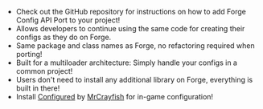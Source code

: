 + Check out the GitHub repository for instructions on how to add Forge Config API Port to your project!
+ Allows developers to continue using the same code for creating their configs as they do on Forge.
+ Same package and class names as Forge, no refactoring required when porting!
+ Built for a multiloader architecture: Simply handle your configs in a common project!
+ Users don't need to install any additional library on Forge, everything is built in there!
+ Install [Configured](https://www.curseforge.com/minecraft/mc-mods/configured-fabric) by [MrCrayfish](https://www.curseforge.com/members/mrcrayfish) for in-game configuration!